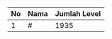 | No | Nama            | Jumlah Level |
|----|-----------------|--------------|
| 1  | #    |    1935        |
